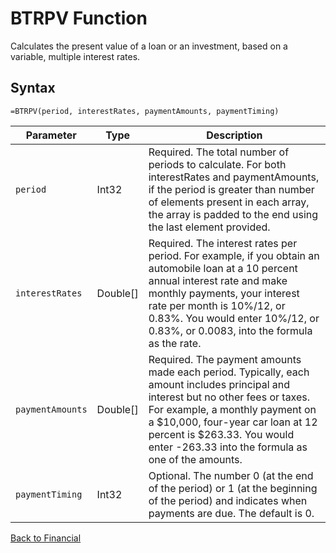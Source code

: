# BTRPV Function

Calculates the present value of a loan or an investment, based on a variable, multiple interest rates.

## Syntax

```excel
=BTRPV(period, interestRates, paymentAmounts, paymentTiming)
```

Parameter | Type | Description
---|---|---
`period` | Int32 | Required. The total number of periods to calculate.  For both interestRates and paymentAmounts, if the period is greater than number of elements present in each array, the array is padded to the end using the last element provided.
`interestRates` | Double[] | Required. The interest rates per period. For example, if you obtain an automobile loan at a 10 percent annual interest rate and make monthly payments, your interest rate per month is 10%/12, or 0.83%. You would enter 10%/12, or 0.83%, or 0.0083, into the formula as the rate.
`paymentAmounts` | Double[] | Required. The payment amounts made each period. Typically, each amount includes principal and interest but no other fees or taxes. For example, a monthly payment on a $10,000, four-year car loan at 12 percent is $263.33. You would enter -263.33 into the formula as one of the amounts.
`paymentTiming` | Int32 | Optional. The number 0 (at the end of the period) or 1 (at the beginning of the period) and indicates when payments are due.  The default is 0.

[Back to Financial](RBLeFinancial.md)